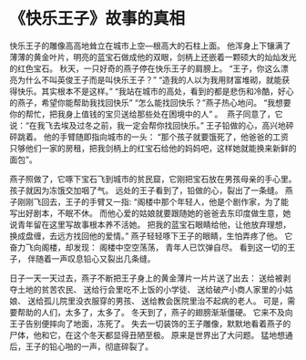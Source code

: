 # 《快乐王子》故事的真相

快乐王子的雕像高高地耸立在城市上空—根高大的石柱上面。
他浑身上下镶满了薄薄的黄金叶片，明亮的蓝宝石做成他的双眼，剑柄上还嵌着一颗硕大的灿灿发光的红色宝石。
秋天，一只好奇的燕子停在快乐王子的肩膀上。
“王子，你这么漂亮为什么不叫英俊王子而是叫快乐王子？”
“造我的人以为我用财富堆砌，就能获得快乐。其实根本不是这样。”
“我站在城市的高处，看到的都是悲伤和冷酷，好心的燕子，希望你能帮助我找回快乐”
“怎么能找回快乐？”燕子热心地问。
“我想要你的帮忙，把我身上值钱的宝贝送给那些处在困境中的人” 。
 燕子同意了，它说：“在我飞去埃及过冬之前，我一定会帮你找回快乐。”
王子铅做的心，高兴地砰砰跳着。
他的手臂随即指向城市的一头：
“那个孩子就要饿死了，他爸爸的工资只够他们一家的房租，把我剑柄上的红宝石给他的妈妈吧，这样她就能换来新鲜的面包”。

燕子照做了，它啄下宝石飞到城市的贫民窟，它刚把宝石放在男孩母亲的手心里。孩子就因为冻饿交加咽了气。
远处的王子看到了，铅做的心，裂出了一条缝。
燕子刚刚飞回去，王子的手臂又一指:
“阁楼中那个年轻人，他是个剧作家，为了能写出好剧本，不眠不休。
而他心爱的姑娘就要跟随她的爸爸去东印度做生意，她说青年留在这里写故事根本养不活她。
把我的蓝宝石眼睛给他，让他放弃理想，换成盘缠，去远方找回他的爱情。”
燕子轻轻啄下王子的眼睛，生怕弄疼了他。
它奋力飞向阁楼，却发现：
阁楼中空空荡荡， 青年人已饮弹自尽。
看到这一切的王子， 伴随着一声叹息铅心又裂出几条缝。

日子一天一天过去，燕子不断把王子身上的黄金薄片一片片送了出去：
送给被剥夺土地的贫苦农民、
送给行会里吃不上饭的小学徒、
送给破产小商人家里的小姑娘、
送给孤儿院里没衣服穿的男孩、
送给教会医院里治不起病的老人。
可是，需要帮助的人们，太多了，太多了。
冬天到了，燕子的翅膀渐渐僵硬。
它来不及向王子告别便摔向了地面，冻死了。
失去一切装饰的王子雕像，默默地看着燕子的尸体，他和它，在这个冬天都显得丑陋至极。
原来是世界出了大问题。
猛地想通后，王子的铅心啪的一声，彻底碎裂了。

